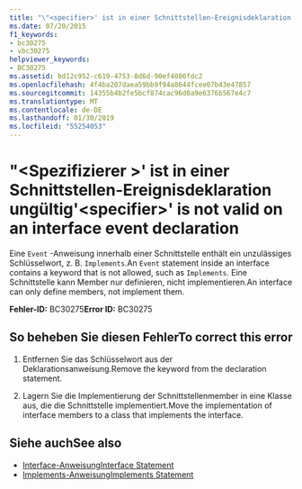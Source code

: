 ```yaml
---
title: "\"<specifier>' ist in einer Schnittstellen-Ereignisdeklaration ungültig"
ms.date: 07/20/2015
f1_keywords:
- bc30275
- vbc30275
helpviewer_keywords:
- BC30275
ms.assetid: bd12c952-c619-4753-8d6d-90ef4086fdc2
ms.openlocfilehash: 4f4ba207daea59bb9f94a8644fcee07b43e47857
ms.sourcegitcommit: 14355b4b2fe5bcf874cac96d0a9e6376b567e4c7
ms.translationtype: MT
ms.contentlocale: de-DE
ms.lasthandoff: 01/30/2019
ms.locfileid: "55254053"
---
```

# <a name="specifier-is-not-valid-on-an-interface-event-declaration"></a><span data-ttu-id="1ea44-102">"\<Spezifizierer >' ist in einer Schnittstellen-Ereignisdeklaration ungültig</span><span class="sxs-lookup"><span data-stu-id="1ea44-102">'\<specifier>' is not valid on an interface event declaration</span></span>
<span data-ttu-id="1ea44-103">Eine `Event` -Anweisung innerhalb einer Schnittstelle enthält ein unzulässiges Schlüsselwort, z. B. `Implements`.</span><span class="sxs-lookup"><span data-stu-id="1ea44-103">An `Event` statement inside an interface contains a keyword that is not allowed, such as `Implements`.</span></span> <span data-ttu-id="1ea44-104">Eine Schnittstelle kann Member nur definieren, nicht implementieren.</span><span class="sxs-lookup"><span data-stu-id="1ea44-104">An interface can only define members, not implement them.</span></span>  
  
 <span data-ttu-id="1ea44-105">**Fehler-ID:** BC30275</span><span class="sxs-lookup"><span data-stu-id="1ea44-105">**Error ID:** BC30275</span></span>  
  
## <a name="to-correct-this-error"></a><span data-ttu-id="1ea44-106">So beheben Sie diesen Fehler</span><span class="sxs-lookup"><span data-stu-id="1ea44-106">To correct this error</span></span>  
  
1.  <span data-ttu-id="1ea44-107">Entfernen Sie das Schlüsselwort aus der Deklarationsanweisung.</span><span class="sxs-lookup"><span data-stu-id="1ea44-107">Remove the keyword from the declaration statement.</span></span>  
  
2.  <span data-ttu-id="1ea44-108">Lagern Sie die Implementierung der Schnittstellenmember in eine Klasse aus, die die Schnittstelle implementiert.</span><span class="sxs-lookup"><span data-stu-id="1ea44-108">Move the implementation of interface members to a class that implements the interface.</span></span>  
  
## <a name="see-also"></a><span data-ttu-id="1ea44-109">Siehe auch</span><span class="sxs-lookup"><span data-stu-id="1ea44-109">See also</span></span>
- [<span data-ttu-id="1ea44-110">Interface-Anweisung</span><span class="sxs-lookup"><span data-stu-id="1ea44-110">Interface Statement</span></span>](../../visual-basic/language-reference/statements/interface-statement.md)
- [<span data-ttu-id="1ea44-111">Implements-Anweisung</span><span class="sxs-lookup"><span data-stu-id="1ea44-111">Implements Statement</span></span>](../../visual-basic/language-reference/statements/implements-statement.md)
